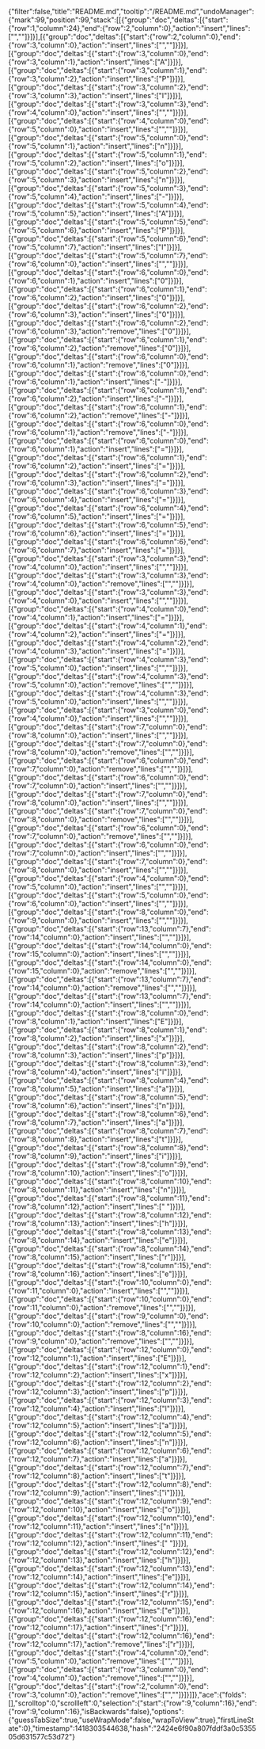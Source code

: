 {"filter":false,"title":"README.md","tooltip":"/README.md","undoManager":{"mark":99,"position":99,"stack":[[{"group":"doc","deltas":[{"start":{"row":1,"column":24},"end":{"row":2,"column":0},"action":"insert","lines":["",""]}]}],[{"group":"doc","deltas":[{"start":{"row":2,"column":0},"end":{"row":3,"column":0},"action":"insert","lines":["",""]}]}],[{"group":"doc","deltas":[{"start":{"row":3,"column":0},"end":{"row":3,"column":1},"action":"insert","lines":["A"]}]}],[{"group":"doc","deltas":[{"start":{"row":3,"column":1},"end":{"row":3,"column":2},"action":"insert","lines":["P"]}]}],[{"group":"doc","deltas":[{"start":{"row":3,"column":2},"end":{"row":3,"column":3},"action":"insert","lines":["I"]}]}],[{"group":"doc","deltas":[{"start":{"row":3,"column":3},"end":{"row":4,"column":0},"action":"insert","lines":["",""]}]}],[{"group":"doc","deltas":[{"start":{"row":4,"column":0},"end":{"row":5,"column":0},"action":"insert","lines":["",""]}]}],[{"group":"doc","deltas":[{"start":{"row":5,"column":0},"end":{"row":5,"column":1},"action":"insert","lines":["n"]}]}],[{"group":"doc","deltas":[{"start":{"row":5,"column":1},"end":{"row":5,"column":2},"action":"insert","lines":["o"]}]}],[{"group":"doc","deltas":[{"start":{"row":5,"column":2},"end":{"row":5,"column":3},"action":"insert","lines":["n"]}]}],[{"group":"doc","deltas":[{"start":{"row":5,"column":3},"end":{"row":5,"column":4},"action":"insert","lines":["-"]}]}],[{"group":"doc","deltas":[{"start":{"row":5,"column":4},"end":{"row":5,"column":5},"action":"insert","lines":["A"]}]}],[{"group":"doc","deltas":[{"start":{"row":5,"column":5},"end":{"row":5,"column":6},"action":"insert","lines":["P"]}]}],[{"group":"doc","deltas":[{"start":{"row":5,"column":6},"end":{"row":5,"column":7},"action":"insert","lines":["I"]}]}],[{"group":"doc","deltas":[{"start":{"row":5,"column":7},"end":{"row":6,"column":0},"action":"insert","lines":["",""]}]}],[{"group":"doc","deltas":[{"start":{"row":6,"column":0},"end":{"row":6,"column":1},"action":"insert","lines":["0"]}]}],[{"group":"doc","deltas":[{"start":{"row":6,"column":1},"end":{"row":6,"column":2},"action":"insert","lines":["0"]}]}],[{"group":"doc","deltas":[{"start":{"row":6,"column":2},"end":{"row":6,"column":3},"action":"insert","lines":["0"]}]}],[{"group":"doc","deltas":[{"start":{"row":6,"column":2},"end":{"row":6,"column":3},"action":"remove","lines":["0"]}]}],[{"group":"doc","deltas":[{"start":{"row":6,"column":1},"end":{"row":6,"column":2},"action":"remove","lines":["0"]}]}],[{"group":"doc","deltas":[{"start":{"row":6,"column":0},"end":{"row":6,"column":1},"action":"remove","lines":["0"]}]}],[{"group":"doc","deltas":[{"start":{"row":6,"column":0},"end":{"row":6,"column":1},"action":"insert","lines":["-"]}]}],[{"group":"doc","deltas":[{"start":{"row":6,"column":1},"end":{"row":6,"column":2},"action":"insert","lines":["-"]}]}],[{"group":"doc","deltas":[{"start":{"row":6,"column":1},"end":{"row":6,"column":2},"action":"remove","lines":["-"]}]}],[{"group":"doc","deltas":[{"start":{"row":6,"column":0},"end":{"row":6,"column":1},"action":"remove","lines":["-"]}]}],[{"group":"doc","deltas":[{"start":{"row":6,"column":0},"end":{"row":6,"column":1},"action":"insert","lines":["="]}]}],[{"group":"doc","deltas":[{"start":{"row":6,"column":1},"end":{"row":6,"column":2},"action":"insert","lines":["="]}]}],[{"group":"doc","deltas":[{"start":{"row":6,"column":2},"end":{"row":6,"column":3},"action":"insert","lines":["="]}]}],[{"group":"doc","deltas":[{"start":{"row":6,"column":3},"end":{"row":6,"column":4},"action":"insert","lines":["="]}]}],[{"group":"doc","deltas":[{"start":{"row":6,"column":4},"end":{"row":6,"column":5},"action":"insert","lines":["="]}]}],[{"group":"doc","deltas":[{"start":{"row":6,"column":5},"end":{"row":6,"column":6},"action":"insert","lines":["="]}]}],[{"group":"doc","deltas":[{"start":{"row":6,"column":6},"end":{"row":6,"column":7},"action":"insert","lines":["="]}]}],[{"group":"doc","deltas":[{"start":{"row":3,"column":3},"end":{"row":4,"column":0},"action":"insert","lines":["",""]}]}],[{"group":"doc","deltas":[{"start":{"row":3,"column":3},"end":{"row":4,"column":0},"action":"remove","lines":["",""]}]}],[{"group":"doc","deltas":[{"start":{"row":3,"column":3},"end":{"row":4,"column":0},"action":"insert","lines":["",""]}]}],[{"group":"doc","deltas":[{"start":{"row":4,"column":0},"end":{"row":4,"column":1},"action":"insert","lines":["="]}]}],[{"group":"doc","deltas":[{"start":{"row":4,"column":1},"end":{"row":4,"column":2},"action":"insert","lines":["="]}]}],[{"group":"doc","deltas":[{"start":{"row":4,"column":2},"end":{"row":4,"column":3},"action":"insert","lines":["="]}]}],[{"group":"doc","deltas":[{"start":{"row":4,"column":3},"end":{"row":5,"column":0},"action":"insert","lines":["",""]}]}],[{"group":"doc","deltas":[{"start":{"row":4,"column":3},"end":{"row":5,"column":0},"action":"remove","lines":["",""]}]}],[{"group":"doc","deltas":[{"start":{"row":4,"column":3},"end":{"row":5,"column":0},"action":"insert","lines":["",""]}]}],[{"group":"doc","deltas":[{"start":{"row":3,"column":0},"end":{"row":4,"column":0},"action":"insert","lines":["",""]}]}],[{"group":"doc","deltas":[{"start":{"row":7,"column":0},"end":{"row":8,"column":0},"action":"insert","lines":["",""]}]}],[{"group":"doc","deltas":[{"start":{"row":7,"column":0},"end":{"row":8,"column":0},"action":"remove","lines":["",""]}]}],[{"group":"doc","deltas":[{"start":{"row":6,"column":0},"end":{"row":7,"column":0},"action":"remove","lines":["",""]}]}],[{"group":"doc","deltas":[{"start":{"row":6,"column":0},"end":{"row":7,"column":0},"action":"insert","lines":["",""]}]}],[{"group":"doc","deltas":[{"start":{"row":7,"column":0},"end":{"row":8,"column":0},"action":"insert","lines":["",""]}]}],[{"group":"doc","deltas":[{"start":{"row":7,"column":0},"end":{"row":8,"column":0},"action":"remove","lines":["",""]}]}],[{"group":"doc","deltas":[{"start":{"row":6,"column":0},"end":{"row":7,"column":0},"action":"remove","lines":["",""]}]}],[{"group":"doc","deltas":[{"start":{"row":6,"column":0},"end":{"row":7,"column":0},"action":"insert","lines":["",""]}]}],[{"group":"doc","deltas":[{"start":{"row":7,"column":0},"end":{"row":8,"column":0},"action":"insert","lines":["",""]}]}],[{"group":"doc","deltas":[{"start":{"row":4,"column":0},"end":{"row":5,"column":0},"action":"insert","lines":["",""]}]}],[{"group":"doc","deltas":[{"start":{"row":5,"column":0},"end":{"row":6,"column":0},"action":"insert","lines":["",""]}]}],[{"group":"doc","deltas":[{"start":{"row":8,"column":0},"end":{"row":9,"column":0},"action":"insert","lines":["",""]}]}],[{"group":"doc","deltas":[{"start":{"row":13,"column":7},"end":{"row":14,"column":0},"action":"insert","lines":["",""]}]}],[{"group":"doc","deltas":[{"start":{"row":14,"column":0},"end":{"row":15,"column":0},"action":"insert","lines":["",""]}]}],[{"group":"doc","deltas":[{"start":{"row":14,"column":0},"end":{"row":15,"column":0},"action":"remove","lines":["",""]}]}],[{"group":"doc","deltas":[{"start":{"row":13,"column":7},"end":{"row":14,"column":0},"action":"remove","lines":["",""]}]}],[{"group":"doc","deltas":[{"start":{"row":13,"column":7},"end":{"row":14,"column":0},"action":"insert","lines":["",""]}]}],[{"group":"doc","deltas":[{"start":{"row":8,"column":0},"end":{"row":8,"column":1},"action":"insert","lines":["E"]}]}],[{"group":"doc","deltas":[{"start":{"row":8,"column":1},"end":{"row":8,"column":2},"action":"insert","lines":["x"]}]}],[{"group":"doc","deltas":[{"start":{"row":8,"column":2},"end":{"row":8,"column":3},"action":"insert","lines":["p"]}]}],[{"group":"doc","deltas":[{"start":{"row":8,"column":3},"end":{"row":8,"column":4},"action":"insert","lines":["l"]}]}],[{"group":"doc","deltas":[{"start":{"row":8,"column":4},"end":{"row":8,"column":5},"action":"insert","lines":["a"]}]}],[{"group":"doc","deltas":[{"start":{"row":8,"column":5},"end":{"row":8,"column":6},"action":"insert","lines":["n"]}]}],[{"group":"doc","deltas":[{"start":{"row":8,"column":6},"end":{"row":8,"column":7},"action":"insert","lines":["a"]}]}],[{"group":"doc","deltas":[{"start":{"row":8,"column":7},"end":{"row":8,"column":8},"action":"insert","lines":["t"]}]}],[{"group":"doc","deltas":[{"start":{"row":8,"column":8},"end":{"row":8,"column":9},"action":"insert","lines":["i"]}]}],[{"group":"doc","deltas":[{"start":{"row":8,"column":9},"end":{"row":8,"column":10},"action":"insert","lines":["o"]}]}],[{"group":"doc","deltas":[{"start":{"row":8,"column":10},"end":{"row":8,"column":11},"action":"insert","lines":["n"]}]}],[{"group":"doc","deltas":[{"start":{"row":8,"column":11},"end":{"row":8,"column":12},"action":"insert","lines":[" "]}]}],[{"group":"doc","deltas":[{"start":{"row":8,"column":12},"end":{"row":8,"column":13},"action":"insert","lines":["h"]}]}],[{"group":"doc","deltas":[{"start":{"row":8,"column":13},"end":{"row":8,"column":14},"action":"insert","lines":["e"]}]}],[{"group":"doc","deltas":[{"start":{"row":8,"column":14},"end":{"row":8,"column":15},"action":"insert","lines":["r"]}]}],[{"group":"doc","deltas":[{"start":{"row":8,"column":15},"end":{"row":8,"column":16},"action":"insert","lines":["e"]}]}],[{"group":"doc","deltas":[{"start":{"row":10,"column":0},"end":{"row":11,"column":0},"action":"insert","lines":["",""]}]}],[{"group":"doc","deltas":[{"start":{"row":10,"column":0},"end":{"row":11,"column":0},"action":"remove","lines":["",""]}]}],[{"group":"doc","deltas":[{"start":{"row":9,"column":0},"end":{"row":10,"column":0},"action":"remove","lines":["",""]}]}],[{"group":"doc","deltas":[{"start":{"row":8,"column":16},"end":{"row":9,"column":0},"action":"remove","lines":["",""]}]}],[{"group":"doc","deltas":[{"start":{"row":12,"column":0},"end":{"row":12,"column":1},"action":"insert","lines":["E"]}]}],[{"group":"doc","deltas":[{"start":{"row":12,"column":1},"end":{"row":12,"column":2},"action":"insert","lines":["x"]}]}],[{"group":"doc","deltas":[{"start":{"row":12,"column":2},"end":{"row":12,"column":3},"action":"insert","lines":["p"]}]}],[{"group":"doc","deltas":[{"start":{"row":12,"column":3},"end":{"row":12,"column":4},"action":"insert","lines":["l"]}]}],[{"group":"doc","deltas":[{"start":{"row":12,"column":4},"end":{"row":12,"column":5},"action":"insert","lines":["a"]}]}],[{"group":"doc","deltas":[{"start":{"row":12,"column":5},"end":{"row":12,"column":6},"action":"insert","lines":["n"]}]}],[{"group":"doc","deltas":[{"start":{"row":12,"column":6},"end":{"row":12,"column":7},"action":"insert","lines":["a"]}]}],[{"group":"doc","deltas":[{"start":{"row":12,"column":7},"end":{"row":12,"column":8},"action":"insert","lines":["t"]}]}],[{"group":"doc","deltas":[{"start":{"row":12,"column":8},"end":{"row":12,"column":9},"action":"insert","lines":["i"]}]}],[{"group":"doc","deltas":[{"start":{"row":12,"column":9},"end":{"row":12,"column":10},"action":"insert","lines":["o"]}]}],[{"group":"doc","deltas":[{"start":{"row":12,"column":10},"end":{"row":12,"column":11},"action":"insert","lines":["n"]}]}],[{"group":"doc","deltas":[{"start":{"row":12,"column":11},"end":{"row":12,"column":12},"action":"insert","lines":[" "]}]}],[{"group":"doc","deltas":[{"start":{"row":12,"column":12},"end":{"row":12,"column":13},"action":"insert","lines":["h"]}]}],[{"group":"doc","deltas":[{"start":{"row":12,"column":13},"end":{"row":12,"column":14},"action":"insert","lines":["e"]}]}],[{"group":"doc","deltas":[{"start":{"row":12,"column":14},"end":{"row":12,"column":15},"action":"insert","lines":["r"]}]}],[{"group":"doc","deltas":[{"start":{"row":12,"column":15},"end":{"row":12,"column":16},"action":"insert","lines":["e"]}]}],[{"group":"doc","deltas":[{"start":{"row":12,"column":16},"end":{"row":12,"column":17},"action":"insert","lines":["r"]}]}],[{"group":"doc","deltas":[{"start":{"row":12,"column":16},"end":{"row":12,"column":17},"action":"remove","lines":["r"]}]}],[{"group":"doc","deltas":[{"start":{"row":4,"column":0},"end":{"row":5,"column":0},"action":"remove","lines":["",""]}]}],[{"group":"doc","deltas":[{"start":{"row":3,"column":0},"end":{"row":4,"column":0},"action":"remove","lines":["",""]}]}],[{"group":"doc","deltas":[{"start":{"row":2,"column":0},"end":{"row":3,"column":0},"action":"remove","lines":["",""]}]}]]},"ace":{"folds":[],"scrolltop":0,"scrollleft":0,"selection":{"start":{"row":9,"column":16},"end":{"row":9,"column":16},"isBackwards":false},"options":{"guessTabSize":true,"useWrapMode":false,"wrapToView":true},"firstLineState":0},"timestamp":1418303544638,"hash":"2424e6f90a807fddf3a0c535505d631577c53d72"}